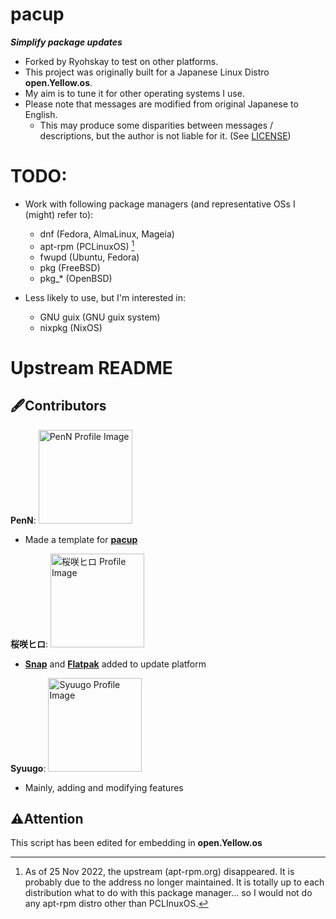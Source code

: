 # pacup
***Simplify package updates***
- Forked by Ryohskay to test on other platforms.
- This project was originally built for a Japanese Linux Distro **open.Yellow.os**.
- My aim is to tune it for other operating systems I use.
- Please note that messages are modified from original Japanese to English.
  - This may produce some disparities between messages / descriptions, but the author is not liable for it. (See [LICENSE](LICENSE))

# TODO:
- Work with following package managers (and representative OSs I (might) refer to):
  - dnf (Fedora, AlmaLinux, Mageia)
  - apt-rpm (PCLinuxOS) [^1]
  - fwupd (Ubuntu, Fedora)
  - pkg (FreeBSD)
  - pkg_* (OpenBSD)

- Less likely to use, but I'm interested in:
  - GNU guix (GNU guix system)
  - nixpkg (NixOS)

[^1]: As of 25 Nov 2022, the upstream (apt-rpm.org) disappeared. It is probably due to the address no longer maintained.
It is totally up to each distribution what to do with this package manager... so I would not do any apt-rpm distro 
other than PCLInuxOS.

# Upstream README
## :fountain_pen:Contributors
**PenN**:
<a href="https://github.com/PengiNN"><img src="https://avatars.githubusercontent.com/u/103301288?v=4" alt="PenN Profile Image" title="PenN" width=150></a>
- Made a template for [**pacup**](https://github.com/PengiNN/pacup "PengiNN/pacup")

**桜咲ヒロ**:
<a href="https://github.com/Sakurasaki-Hiro"><img src="https://avatars.githubusercontent.com/u/114509862?v=4" alt="桜咲ヒロ Profile Image" title="桜咲ヒロ" width=150></a>
- [**Snap**](https://snapcraft.io/ "Snapcraft") and [**Flatpak**](https://flatpak.org/ "Flatpak") added to update platform

**Syuugo**:
<a href="https://github.com/s1204IT"><img src="https://avatars.githubusercontent.com/u/52069677?v=4" alt="Syuugo Profile Image" title="Syuugo" width=150></a>
- Mainly, adding and modifying features

## :warning:Attention
This script has been edited for embedding in **open.Yellow.os**
